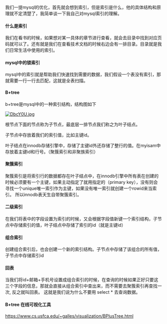 我们一提mysql的优化，首先就会想到索引，但是索引是什么，他的具体结构和原理就不定清楚了，我简单谈一下我自己对mysql索引的理解。

#### 什么是索引

我们在看书的时候，如果想对某一具体的章节进行查看，就会去目录中找到对应页码就可以了。还有就是我们在查看技术文档的时候右边会有一排目录。目录就是我们日常生活中使用的索引。

#### mysql中的锁索引

mysql中的索引就是帮助我们快速找到需要的数据，我们假设一个表没有索引，那就需要一行一行去匹配，这就是全表扫描。

#### B+tree

b+tree是mysql中的一种索引结构，结构图如下

[![DbcY0U.jpg](https://s3.ax1x.com/2020/12/04/DbcY0U.jpg)](https://imgchr.com/i/DbcY0U)

根节点下面的节点称为子节点，最底层一排节点我们称之为叶子结点。

子节点中存放着我们的索引值，比如主键id。

叶子结点在innodb存储引擎中，存储了主键id外还存储了整行的值。在myisam中存放着主键id和行号。（聚簇索引和非聚族索引）

#### 聚簇索引
聚簇索引是将索引行的数据都存在叶子结点中，在innodb引擎中所有表在创建的时候必须要有一个主键，如果主动指定了就用指定的（primary key），没有则会寻找一个unique唯一索引作为主键，如果没有唯一索引就创建一个rowid来当索引。
所以innodb表天生自带聚簇索引。

#### 二级索引
在我们将表中的字段设置为索引的时候，又会根据字段值新键一个索引结构，子节点中存储索引的值，叶子结点中存储了索引的id（就是主键id）

#### 组合索引
创建组合索引后，也会创建一个新的索引结构。子节点中存储了该组合的所有值，子节点中存储索引id

#### 回表
当我们将id+邮箱+手机号设置成组合索引的时候，在查询的时候如果正好只要这三个字段的信息，那就会直接从组合索引中查出来，而不需要去聚簇索引再查找一次, 反之就叫回表。
这就是我们说为什么不要用 select * 去查询数据。

#### B+tree 在线可视化工具 
<https://www.cs.usfca.edu/~galles/visualization/BPlusTree.html>